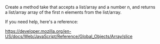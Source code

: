 Create a method take that accepts a list/array and a number n, and returns a list/array array of the first n elements from the list/array.

If you need help, here's a reference:

https://developer.mozilla.org/en-US/docs/Web/JavaScript/Reference/Global_Objects/Array/slice